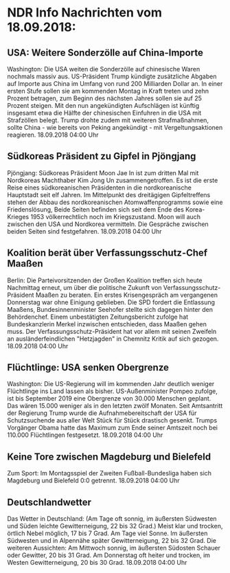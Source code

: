 # NDR Info Nachrichten vom 18.09.2018:


## USA: Weitere Sonderzölle auf China-Importe
Washington: Die USA weiten die Sonderzölle auf chinesische Waren nochmals massiv aus. US-Präsident Trump kündigte zusätzliche Abgaben auf Importe aus China im Umfang von rund 200 Milliarden Dollar an. In einer ersten Stufe sollen sie am kommenden Montag in Kraft treten und zehn Prozent betragen, zum Beginn des nächsten Jahres sollen sie auf 25 Prozent steigen. Mit den nun angekündigten Aufschlägen ist künftig insgesamt etwa die Hälfte der chinesischen Einfuhren in die USA mit Strafzöllen belegt. Trump drohte zudem mit weiteren Strafmaßnahmen, sollte China - wie bereits von Peking angekündigt - mit Vergeltungsaktionen reagieren. 18.09.2018 04:00 Uhr 

## Südkoreas Präsident zu Gipfel in Pjöngjang
Pjöngjang: Südkoreas Präsident Moon Jae In ist zum dritten Mal mit Nordkoreas Machthaber Kim Jong Un zusammengetroffen. Es ist die erste Reise eines südkoreanischen Präsidenten in die nordkoreanische Hauptstadt seit elf Jahren. Im Mittelpunkt des dreitägigen Gipfeltreffens stehen der Abbau des nordkoreanischen Atomwaffenprogramms sowie eine Friedenslösung, Beide Seiten befinden sich seit dem Ende des Korea-Krieges 1953 völkerrechtlich noch im Kriegszustand. Moon will auch zwischen den USA und Nordkorea vermitteln. Die Gespräche zwischen beiden Seiten sind festgefahren. 18.09.2018 04:00 Uhr 

## Koalition berät über Verfassungsschutz-Chef Maaßen
Berlin: Die Parteivorsitzenden der Großen Koalition treffen sich heute Nachmittag erneut, um über die politische Zukunft von Verfassungsschutz-Präsident Maaßen zu beraten. Ein erstes Krisengespräch am vergangenen Donnerstag war ohne Einigung geblieben. Die SPD fordert die Entlassung Maaßens, Bundesinnenminister Seehofer stellte sich dagegen hinter den Behördenchef. Einem unbestätigten Zeitungsbericht zufolge hat Bundeskanzlerin Merkel inzwischen entschieden, dass Maaßen gehen muss. Der Verfassungsschutz-Präsident hat vor allem mit seinen Zweifeln an ausländerfeindlichen "Hetzjagden" in Chemnitz Kritik auf sich gezogen. 18.09.2018 04:00 Uhr 

## Flüchtlinge: USA senken Obergrenze
Washington: Die US-Regierung will im kommenden Jahr deutlich weniger Flüchtlinge ins Land lassen als bisher. US-Außenminister Pompeo zufolge, ist bis September 2019 eine Obergrenze von 30.000 Menschen geplant. Das wären 15.000 weniger als in den letzten zwölf Monaten. Seit Amtsantritt der Regierung Trump wurde die Aufnahmebereitschaft der USA für Schutzsuchende aus aller Welt Stück für Stück drastisch gesenkt. Trumps Vorgänger Obama hatte das Maximum zum Ende seiner Amtszeit noch bei 110.000 Flüchtlingen festgesetzt. 18.09.2018 04:00 Uhr 

## Keine Tore zwischen Magdeburg und Bielefeld
Zum Sport:	Im Montagsspiel der Zweiten Fußball-Bundesliga haben sich Magdeburg und Bielefeld 0:0 getrennt. 18.09.2018 04:00 Uhr 

## Deutschlandwetter
Das Wetter in Deutschland:
(Am Tage oft sonnig, im äußersten Südwesten und Süden leichte Gewitterneigung, 22 bis 32 Grad.) Meist klar und trocken, örtlich Nebel möglich, 17 bis 7 Grad. Am Tage viel Sonne. Im äußersten Südwesten und in Alpennähe später Gewitterneigung, 22 bis 32 Grad. Die weiteren Aussichten: Am Mittwoch sonnig, im äußersten Südosten Schauer oder Gewitter, 20 bis 31 Grad. Am Donnerstag oft heiter und trocken, im Westen Gewitterneigung, 20 bis 30 Grad. 18.09.2018 04:00 Uhr 
